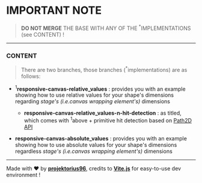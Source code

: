 # IMPORTANT NOTE

> **DO NOT MERGE** THE BASE WITH ANY OF THE <sup>*</sup>IMPLEMENTATIONS (see CONTENT) ! <br>

---

### CONTENT

> There are two branches, those branches (<sup>*</sup>implementations) are as follows:

- <sup>1</sup>**responsive-canvas-relative_values** : provides you with an example showing how to use relative values for your shape's dimensions regarding *stage's (i.e.canvas wrapping element's)* dimensions
  - **responsive-canvas-relative_values-n-hit-detection** : as titled, which comes with <sup>1</sup>above + primitive hit detection based on [Path2D API](https://developer.mozilla.org/en-US/docs/Web/API/Path2D)

- **responsive-canvas-absolute_values** : provides you with an example showing how to use absolute values for your shape's dimensions regardless *stage's (i.e.canvas wrapping element's)* dimensions

---

Made with ♥ by [**projektorius96**](https://github.com/projektorius96), credits to [**Vite.js**](https://vitejs.dev/) for easy-to-use dev environment !